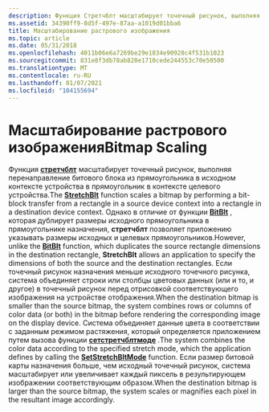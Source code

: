 ```yaml
---
description: Функция Стретчблт масштабирует точечный рисунок, выполняя перенаправление битового блока из прямоугольника в исходном контексте устройства в прямоугольник в контексте целевого устройства.
ms.assetid: 34390ff9-8d5f-497e-87aa-a1019d01bba6
title: Масштабирование растрового изображения
ms.topic: article
ms.date: 05/31/2018
ms.openlocfilehash: 4011b06e6a7269be29e1834e90928c4f531b1023
ms.sourcegitcommit: 831e8f3db78ab820e1710cede244553c70e50500
ms.translationtype: MT
ms.contentlocale: ru-RU
ms.lasthandoff: 01/07/2021
ms.locfileid: "104155694"
---
```

# <a name="bitmap-scaling"></a><span data-ttu-id="b57cd-103">Масштабирование растрового изображения</span><span class="sxs-lookup"><span data-stu-id="b57cd-103">Bitmap Scaling</span></span>

<span data-ttu-id="b57cd-104">Функция [**стретчблт**](/windows/desktop/api/Wingdi/nf-wingdi-stretchblt) масштабирует точечный рисунок, выполняя перенаправление битового блока из прямоугольника в исходном контексте устройства в прямоугольник в контексте целевого устройства.</span><span class="sxs-lookup"><span data-stu-id="b57cd-104">The [**StretchBlt**](/windows/desktop/api/Wingdi/nf-wingdi-stretchblt) function scales a bitmap by performing a bit-block transfer from a rectangle in a source device context into a rectangle in a destination device context.</span></span> <span data-ttu-id="b57cd-105">Однако в отличие от функции [**BitBlt**](/windows/desktop/api/Wingdi/nf-wingdi-bitblt) , которая дублирует размеры исходного прямоугольника в прямоугольнике назначения, **стретчблт** позволяет приложению указывать размеры исходных и целевых прямоугольников.</span><span class="sxs-lookup"><span data-stu-id="b57cd-105">However, unlike the [**BitBlt**](/windows/desktop/api/Wingdi/nf-wingdi-bitblt) function, which duplicates the source rectangle dimensions in the destination rectangle, **StretchBlt** allows an application to specify the dimensions of both the source and the destination rectangles.</span></span> <span data-ttu-id="b57cd-106">Если точечный рисунок назначения меньше исходного точечного рисунка, система объединяет строки или столбцы цветовых данных (или и то, и другое) в точечный рисунок перед отрисовкой соответствующего изображения на устройстве отображения.</span><span class="sxs-lookup"><span data-stu-id="b57cd-106">When the destination bitmap is smaller than the source bitmap, the system combines rows or columns of color data (or both) in the bitmap before rendering the corresponding image on the display device.</span></span> <span data-ttu-id="b57cd-107">Система объединяет данные цвета в соответствии с заданным режимом растяжения, который определяется приложением путем вызова функции [**сетстретчблтмоде**](/windows/desktop/api/Wingdi/nf-wingdi-setstretchbltmode) .</span><span class="sxs-lookup"><span data-stu-id="b57cd-107">The system combines the color data according to the specified stretch mode, which the application defines by calling the [**SetStretchBltMode**](/windows/desktop/api/Wingdi/nf-wingdi-setstretchbltmode) function.</span></span> <span data-ttu-id="b57cd-108">Если размер битовой карты назначения больше, чем исходный точечный рисунок, система масштабирует или увеличивает каждый пиксель в результирующем изображении соответствующим образом.</span><span class="sxs-lookup"><span data-stu-id="b57cd-108">When the destination bitmap is larger than the source bitmap, the system scales or magnifies each pixel in the resultant image accordingly.</span></span>

 

 



